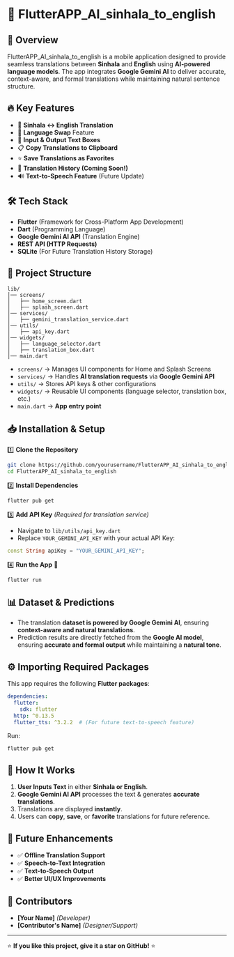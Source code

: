 # 📌 FlutterAPP_AI_sinhala_to_english

## 🌟 Overview
FlutterAPP_AI_sinhala_to_english is a mobile application designed to provide seamless translations between **Sinhala** and **English** using **AI-powered language models**. The app integrates **Google Gemini AI** to deliver accurate, context-aware, and formal translations while maintaining natural sentence structure.

## 🔥 Key Features
- 🎯 **Sinhala ↔ English Translation**
- 🔄 **Language Swap** Feature
- 📝 **Input & Output Text Boxes**
- 📋 **Copy Translations to Clipboard**
- ⭐ **Save Translations as Favorites**
- 📖 **Translation History (Coming Soon!)**
- 🔊 **Text-to-Speech Feature** (Future Update)

## 🛠️ Tech Stack
- **Flutter** (Framework for Cross-Platform App Development)
- **Dart** (Programming Language)
- **Google Gemini AI API** (Translation Engine)
- **REST API (HTTP Requests)**
- **SQLite** (For Future Translation History Storage)

## 📂 Project Structure
```
lib/
│── screens/
│   ├── home_screen.dart
│   ├── splash_screen.dart
│── services/
│   ├── gemini_translation_service.dart
│── utils/
│   ├── api_key.dart
│── widgets/
│   ├── language_selector.dart
│   ├── translation_box.dart
│── main.dart
```
- `screens/` → Manages UI components for Home and Splash Screens
- `services/` → Handles **AI translation requests** via **Google Gemini API**
- `utils/` → Stores API keys & other configurations
- `widgets/` → Reusable UI components (language selector, translation box, etc.)
- `main.dart` → **App entry point**

## 📥 Installation & Setup
1️⃣ **Clone the Repository**
```bash
git clone https://github.com/yourusername/FlutterAPP_AI_sinhala_to_english.git
cd FlutterAPP_AI_sinhala_to_english
```

2️⃣ **Install Dependencies**
```bash
flutter pub get
```

3️⃣ **Add API Key** *(Required for translation service)*
- Navigate to `lib/utils/api_key.dart`
- Replace `YOUR_GEMINI_API_KEY` with your actual API Key:
```dart
const String apiKey = "YOUR_GEMINI_API_KEY";
```

4️⃣ **Run the App** 🚀
```bash
flutter run
```

## 📊 Dataset & Predictions
- The translation **dataset is powered by Google Gemini AI**, ensuring **context-aware and natural translations**.
- Prediction results are directly fetched from the **Google AI model**, ensuring **accurate and formal output** while maintaining a **natural tone**.

## ⚙️ Importing Required Packages
This app requires the following **Flutter packages**:
```yaml
dependencies:
  flutter:
    sdk: flutter
  http: ^0.13.5
  flutter_tts: ^3.2.2  # (For future text-to-speech feature)
```
Run:
```bash
flutter pub get
```

## 📝 How It Works
1. **User Inputs Text** in either **Sinhala or English**.
2. **Google Gemini AI API** processes the text & generates **accurate translations**.
3. Translations are displayed **instantly**.
4. Users can **copy**, **save**, or **favorite** translations for future reference.

## 📌 Future Enhancements
- ✅ **Offline Translation Support**
- ✅ **Speech-to-Text Integration**
- ✅ **Text-to-Speech Output**
- ✅ **Better UI/UX Improvements**

## 🤝 Contributors
- **[Your Name]** *(Developer)*
- **[Contributor's Name]** *(Designer/Support)*

---
⭐ **If you like this project, give it a star on GitHub!** ⭐

